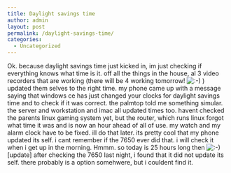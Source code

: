 ```yaml
---
title: Daylight savings time
author: admin
layout: post
permalink: /daylight-savings-time/
categories:
  - Uncategorized
---
```

Ok. because daylight savings time just kicked in, im just checking if everything knows what time is it. off all the things in the house, al 3 video recorders that are working (there will be 4 working tomorrow! <img src="http://blog.lotas-smartman.net/wp-includes/images/smilies/icon_smile.gif" alt=":-)" class="wp-smiley" /> ) updated them selves to the right time. my phone came up with a message saying that windows ce has just changed your clocks for daylight savings time and to check if it was correct. the palmtop told me something simular. the server and workstation and imac all updated times too. havent checked the parents linux gaming system yet, but the router, which runs linux forgot what time it was and is now an hour ahead of all of use. my watch and my alarm clock have to be fixed. ill do that later. its pretty cool that my phone updated its self. i cant remember if the 7650 ever did that. i will check it when i get up in the morning. Hmmm. so today is 25 hours long then <img src="http://blog.lotas-smartman.net/wp-includes/images/smilies/icon_smile.gif" alt=":-)" class="wp-smiley" /> [update] after checking the 7650 last night, i found that it did not update its self. there probably is a option somehwere, but i couldent find it.